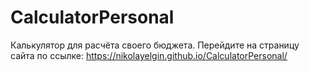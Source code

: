 # CalculatorPersonal
Калькулятор для расчёта своего бюджета.
Перейдите на страницу сайта по ссылке:  https://nikolayelgin.github.io/CalculatorPersonal/